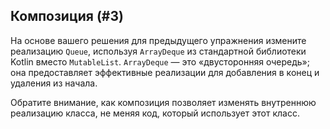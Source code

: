 ## Композиция (#3)

На основе вашего решения для предыдущего упражнения измените реализацию
`Queue`, используя `ArrayDeque` из стандартной библиотеки Kotlin вместо
`MutableList`. `ArrayDeque` — это «двусторонняя очередь»; она предоставляет эффективные реализации для добавления в конец и удаления из начала.

Обратите внимание, как композиция позволяет изменять внутреннюю реализацию класса, не меняя код, который использует этот класс.